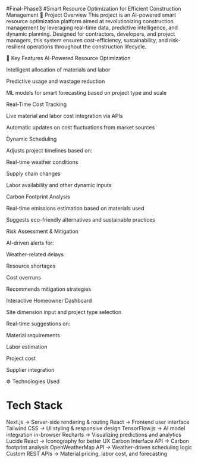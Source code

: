 # F i n a l - P h a s e 3 
 
# Smart Resource Optimization for Efficient Construction Management
📌 Project Overview
This project is an AI-powered smart resource optimization platform aimed at revolutionizing construction management by leveraging real-time data, predictive intelligence, and dynamic planning. Designed for contractors, developers, and project managers, this system ensures cost-efficiency, sustainability, and risk-resilient operations throughout the construction lifecycle.

🌟 Key Features
AI-Powered Resource Optimization

Intelligent allocation of materials and labor

Predictive usage and wastage reduction

ML models for smart forecasting based on project type and scale

Real-Time Cost Tracking

Live material and labor cost integration via APIs

Automatic updates on cost fluctuations from market sources

Dynamic Scheduling

Adjusts project timelines based on:

Real-time weather conditions

Supply chain changes

Labor availability and other dynamic inputs

Carbon Footprint Analysis

Real-time emissions estimation based on materials used

Suggests eco-friendly alternatives and sustainable practices

Risk Assessment & Mitigation

AI-driven alerts for:

Weather-related delays

Resource shortages

Cost overruns

Recommends mitigation strategies

Interactive Homeowner Dashboard

Site dimension input and project type selection

Real-time suggestions on:

Material requirements

Labor estimation

Project cost

Supplier integration

⚙️ Technologies Used

# Tech Stack
Next.js ->	Server-side rendering & routing
React  ->	Frontend user interface
Tailwind CSS	 ->  UI styling & responsive design
TensorFlow.js  -> 	AI model integration in-browser
Recharts ->	Visualizing predictions and analytics
Lucide React ->	Iconography for better UX
Carbon Interface API ->	Carbon footprint analysis
OpenWeatherMap API ->	Weather-driven scheduling logic
Custom REST APIs ->	Material pricing, labor cost, and forecasting

